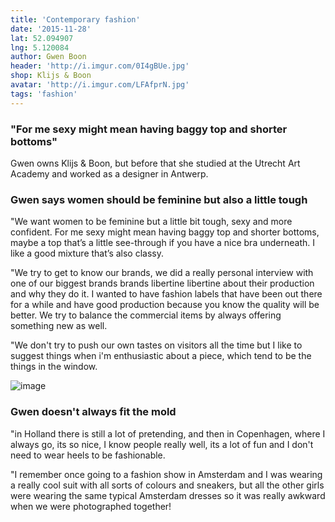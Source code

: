 ```yaml
---
title: 'Contemporary fashion'
date: '2015-11-28'
lat: 52.094907
lng: 5.120084
author: Gwen Boon
header: 'http://i.imgur.com/0I4gBUe.jpg'
shop: Klijs & Boon
avatar: 'http://i.imgur.com/LFAfprN.jpg'
tags: 'fashion'
---
```


### "For me sexy might mean having baggy top and shorter bottoms"

Gwen owns Klijs & Boon, but before that she studied at the Utrecht Art Academy and worked as a designer in Antwerp.

### Gwen says women should be feminine but also a little tough

"We want women to be feminine but a little bit tough, sexy and more confident. For me sexy might mean having baggy top and shorter bottoms, maybe a top that’s a little see-through if you have a nice bra underneath. I like a good mixture that’s also classy.

"We try to get to know our brands, we did a really personal interview with one of our biggest brands brands libertine libertine about their production and why they do it. I wanted to have fashion labels that have been out there for a while and have good production because you know the quality will be better. We try to balance the commercial items by always offering something new as well.

"We don't try to push our own tastes on visitors all the time but I like to suggest things when i'm enthusiastic about a piece, which tend to be the things in the window.



![image](http://i.imgur.com/NKRXVUb.jpg)



### Gwen doesn't always fit the mold

"in Holland there is still a lot of pretending, and then in Copenhagen, where I always go, its so nice, I know people really well, its a lot of fun and I don't need to wear heels to be fashionable.

"I remember once going to a fashion show in Amsterdam and I was wearing a really cool suit with all sorts of colours and sneakers, but all the other girls were wearing the same typical Amsterdam dresses so it was really awkward when we were photographed together!
